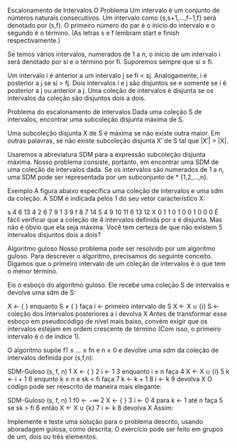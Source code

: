Escalonamento de Intervalos
O Problema
Um intervalo é um conjunto de números naturais consecutivos. Um intervalo como {s,s+1,…,f−1,f} será denotado por (s,f). O primeiro número do par é o início do intervalo e o segundo é o término. (As letras s e f lembram start e finish respectivamente.)

Se temos vários intervalos, numerados de 1 a n, o início de um intervalo i será denotado por si e o término por fi. Suporemos sempre que si ≤ fi.

Um intervalo i é anterior a um intervalo j se fi < sj. Analogamente, i é posterior a j se si > fj. Dois intervalos i e j são disjuntos se e somente se i é posterior a j ou anterior a j. Uma coleção de intervalos é disjunta se os intervalos da coleção são disjuntos dois a dois.

Problema do escalonamento de intervalos
Dada uma coleção S de intervalos, encontrar uma subcoleção disjunta máxima de S.

Uma subcoleção disjunta X de S é máxima se não existe outra maior. Em outras palavras, se não existe subcoleção disjunta X′ de S tal que |X′| > |X|.

Usaremos a abreviatura SDM para a expressão subcoleção disjunta máxima. Nosso problema consiste, portanto, em encontrar uma SDM de uma coleção de intervalos dada. Se os intervalos são numerados de 1 a n, uma SDM pode ser representada por um subconjunto de * {1,2,…,n}.

Exemplo A figura abaixo especifica uma coleção de intervalos e uma sdm da coleção. A SDM é indicada pelos 1 do seu vetor característico X:

s 4 6 13 4 2 6 7  9  1 3  9
f 8 7 14 5 4 9 10 11 6 13 12
X 0 1 1  0 1 0 0  1  0 0  0
É fácil verificar que a coleção de 4 intervalos definida por x é disjunta. Mas não é óbvio que ela seja máxima. Você tem certeza de que não existem 5 intervalos disjuntos dois a dois?

Algoritmo guloso
Nosso problema pode ser resolvido por um algoritmo guloso. Para descrever o algoritmo, precisamos do seguinte conceito. Digamos que o primeiro intervalo de um coleção de intervalos é o que tem o menor término.

Eis o esboço do algoritmo guloso. Ele recebe uma coleção S de intervalos e devolve uma sdm de S:

X ← { }
enquanto S ≠ { } faça
   i ← primeiro intervalo de S
   X ← X ∪ {i}
   S ← coleção dos intervalos posteriores a i
devolva X
Antes de transformar esse esboço em pseudocódigo de nível mais baixo, convém exigir que os intervalos estejam em ordem crescente de término (Com isso, o primeiro intervalo é o de índice 1).

O algoritmo supõe f1 ≤ … ≤ fn e n ≥ 0 e devolve uma sdm da coleção de intervalos definida por (s,f,n):

SDM-Guloso (s, f, n)
1   X ← { }
2   i ← 1
3   enquanto i ≤ n faça
4        X ← X ∪ {i}
5        k ← i + 1
6        enqunto k ≤ n e sk < fi faça
7              k ← k + 1
8        i ← k
9   devolva X
O código pode ser reescrito de maneira mais elegante:

SDM-Guloso (s, f, n)
1   f0 ← −∞
2   X ← { }
3   i ← 0
4   para k ← 1 até n faça
5         se sk > fi
6              então X ← X ∪ {k}
7                       i ← k
8   devolva X
Assim:

Implemente e teste uma solução para o problema descrito, usando aboradagem gulosa, como descrita;
O exercício pode ser feito em grupos de um, dois ou três elementos.